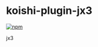# koishi-plugin-jx3

[![npm](https://img.shields.io/npm/v/koishi-plugin-jx3?style=flat-square)](https://www.npmjs.com/package/koishi-plugin-jx3)

jx3
